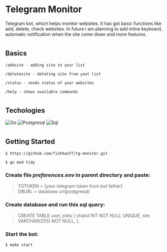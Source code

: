 # Telegram Monitor

Telegram bot, which helps monitor websites.
It has got basic functions like add, delete, check websites. In future i am planning to add inline keyboard, automatic notification when the site come down and more features.
#

## Basics 
    /addsite - adding site to your list

    /deletesite - deleting site from yout list

    /status - sends status of your websites

    /help - shows available commands
#


## Techologies
![Go](https://img.shields.io/badge/-Go-090909?style=for-the-badge&logo=go)
![Postgresql](https://img.shields.io/badge/-Postgresql-090909?style=for-the-badge&logo=postgresql)
![Sql](https://img.shields.io/badge/-Sql-090909?style=for-the-badge&logo=mysql)

#
## Getting Started

```
$ https://github.com/fishkaoff/tg-monitor.git
```

```
$ go mod tidy
```

### Create file *preferences.env* in parent directory and paste: 

> TGTOKEN = [your telegram token from bot father] <br>
> DBURL = database url(postgresql)

### Create database and run this sql query:

> CREATE TABLE user_sites (
>   chatid INT NOT NULL UNIQUE,
>   site VARCHAR(255) NOT NULL,
>);

### Start the bot:
```
$ make start
```